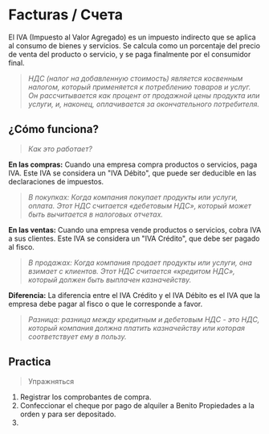 #  Facturas / Счета

El IVA (Impuesto al Valor Agregado) es un impuesto indirecto que se aplica al consumo de bienes y servicios. Se calcula como un porcentaje del precio de venta del producto o servicio, y se paga finalmente por el consumidor final.
>*НДС (налог на добавленную стоимость) является косвенным налогом, который применяется к потреблению товаров и услуг. Он рассчитывается как процент от продажной цены продукта или услуги, и, наконец, оплачивается за окончательного потребителя.*

## ¿Cómo funciona?
>*Как это работает?*

**En las compras:** Cuando una empresa compra productos o servicios, paga IVA. Este IVA se considera un "IVA Débito", que puede ser deducible en las declaraciones de impuestos.
>*В покупках: Когда компания покупает продукты или услуги, оплата. Этот НДС считается «дебетовым НДС», который может быть вычитается в налоговых отчетах.*

**En las ventas:** Cuando una empresa vende productos o servicios, cobra IVA a sus clientes. Este IVA se considera un "IVA Crédito", que debe ser pagado al fisco.
>*В продажах: Когда компания продает продукты или услуги, она взимает с клиентов. Этот НДС считается «кредитом НДС», который должен быть выплачен казначейству.*

**Diferencia:** La diferencia entre el IVA Crédito y el IVA Débito es el IVA que la empresa debe pagar al fisco o que le corresponde a favor.
>*Разница: разница между кредитным и дебетовым НДС - это НДС, который компания должна платить казначейству или которая соответствует ему в пользу.*

## Practica
>Упражняться

1. Registrar los comprobantes de compra.
2. Confeccionar el cheque por pago de alquiler a Benito Propiedades a la orden y para ser depositado.
3. 